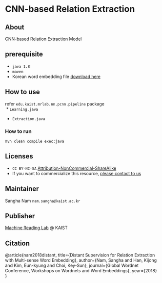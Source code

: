 # CNN-based Relation Extraction

## About

CNN-based Relation Extraction Model

## prerequisite
* `java 1.8`
* `maven`
* Korean word embedding file [download here](https://drive.google.com/file/d/1UwCp0xwfgl9185B_iJ2ZY3W7vSEsqLu0/view?usp=sharing)

## How to use
refer `edu.kaist.mrlab.nn.pcnn.pipeline` package<br>
  * `Learning.java`
  * `Extraction.java`

### How to run
`mvn clean compile exec:java`

## Licenses
* `CC BY-NC-SA` [Attribution-NonCommercial-ShareAlike](https://creativecommons.org/licenses/by-nc-sa/2.0/)
* If you want to commercialize this resource, [please contact to us](http://mrlab.kaist.ac.kr/contact)

## Maintainer
Sangha Nam `nam.sangha@kaist.ac.kr`

## Publisher
[Machine Reading Lab](http://mrlab.kaist.ac.kr/) @ KAIST

## Citation
@article{nam2018distant,
  title={Distant Supervision for Relation Extraction with Multi-sense Word Embedding},
  author={Nam, Sangha and Han, Kijong and Kim, Eun-kyung and Choi, Key-Sun},
  journal={Global Wordnet Conference, Workshops on Wordnets and Word Embeddings},
  year={2018}
}
